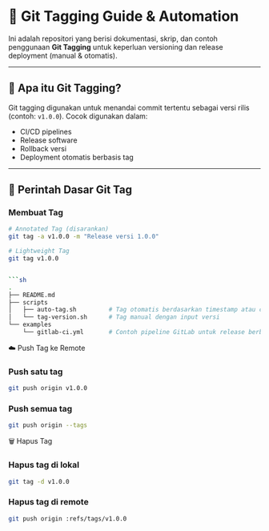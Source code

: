 # 🔖 Git Tagging Guide & Automation

Ini adalah repositori yang berisi dokumentasi, skrip, dan contoh penggunaan **Git Tagging** untuk keperluan versioning dan release deployment (manual & otomatis).

---

## 📌 Apa itu Git Tagging?

Git tagging digunakan untuk menandai commit tertentu sebagai versi rilis (contoh: `v1.0.0`). Cocok digunakan dalam:
- CI/CD pipelines
- Release software
- Rollback versi
- Deployment otomatis berbasis tag

---

## 🚀 Perintah Dasar Git Tag

### Membuat Tag
```bash
# Annotated Tag (disarankan)
git tag -a v1.0.0 -m "Release versi 1.0.0"

# Lightweight Tag
git tag v1.0.0


```sh
.
├── README.md
├── scripts
│   ├── auto-tag.sh         # Tag otomatis berdasarkan timestamp atau commit hash
│   └── tag-version.sh      # Tag manual dengan input versi
└── examples
    └── gitlab-ci.yml       # Contoh pipeline GitLab untuk release berbasis tag
```

☁️ Push Tag ke Remote
### Push satu tag
```sh
git push origin v1.0.0
```

### Push semua tag
```sh
git push origin --tags
```

🗑️ Hapus Tag


### Hapus tag di lokal
```sh
git tag -d v1.0.0
```

### Hapus tag di remote
```sh
git push origin :refs/tags/v1.0.0
```

